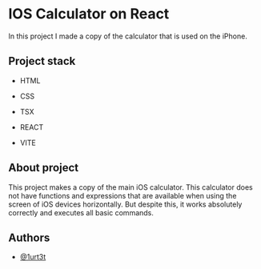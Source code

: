 
# IOS Calculator on React

In this project I made a copy of the calculator that is used on the iPhone.


## Project stack

- HTML

- CSS

- TSX

- REACT

- VITE


## About project

This project makes a copy of the main iOS calculator. This calculator does not have functions and expressions that are available when using the screen of iOS devices horizontally. But despite this, it works absolutely correctly and executes all basic commands.




## Authors

- [@1urt3t](https://www.github.com/1urt3t)

